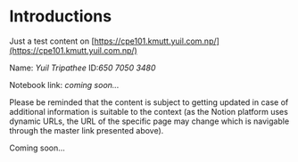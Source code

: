 # Introductions

Just a test content on [https://cpe101.kmutt.yuil.com.np/](https://cpe101.kmutt.yuil.com.np/)



Name: _Yuil Tripathee_ ID:_650 7050 3480_

Notebook link: _coming soon..._

Please be reminded that the content is subject to getting updated in case of additional information is suitable to the context (as the Notion platform uses dynamic URLs, the URL of the specific page may change which is navigable through the master link presented above).&#x20;

Coming soon...



